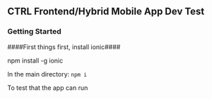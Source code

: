 ## CTRL Frontend/Hybrid Mobile App Dev Test ##

### Getting Started ###

####First things first, install ionic#### 

npm install -g ionic

In the main directory: `npm i`

To test that the app can run